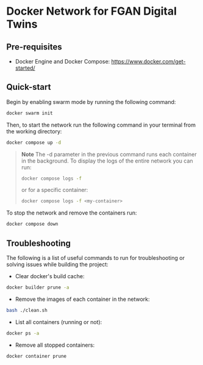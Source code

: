 # Docker Network for FGAN Digital Twins

## Pre-requisites
* Docker Engine and Docker Compose: https://www.docker.com/get-started/

## Quick-start
Begin by enabling swarm mode by running the following command:
```sh
docker swarm init
```
Then, to start the network run the following command in your terminal from the working directory:
```sh
docker compose up -d
```
> **Note** The -d parameter in the previous command runs each container in the background. To display the logs of the entire network you can run:
> ```sh
> docker compose logs -f 
> ```
> or for a specific container:
> ```sh
> docker compose logs -f <my-container>
> ```

To stop the network and remove the containers run: 

```sh
docker compose down
```

## Troubleshooting
The following is a list of useful commands to run for troubleshooting or solving issues while building the project:
* Clear docker's build cache:
```sh
docker builder prune -a
```
* Remove the images of each container in the network:
```sh
bash ./clean.sh
```
* List all containers (running or not):
```sh
docker ps -a
```
* Remove all stopped containers:
```sh
docker container prune 
```
